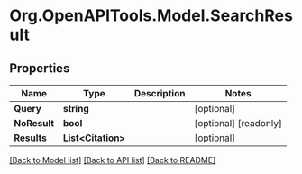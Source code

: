 # Org.OpenAPITools.Model.SearchResult

## Properties

Name | Type | Description | Notes
------------ | ------------- | ------------- | -------------
**Query** | **string** |  | [optional] 
**NoResult** | **bool** |  | [optional] [readonly] 
**Results** | [**List&lt;Citation&gt;**](Citation.md) |  | [optional] 

[[Back to Model list]](../README.md#documentation-for-models) [[Back to API list]](../README.md#documentation-for-api-endpoints) [[Back to README]](../README.md)

